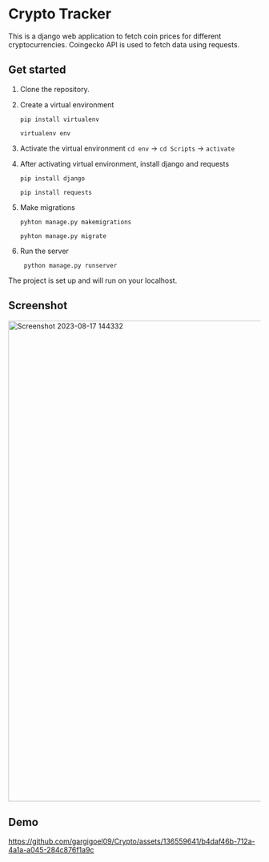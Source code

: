 # Crypto Tracker
This is a django web application to fetch coin prices for different cryptocurrencies. Coingecko API is used to fetch data using requests.
## Get started
1. Clone the repository.
2. Create a virtual environment

   
    ```pip install virtualenv ```

   
      ```virtualenv env```
3. Activate the virtual environment
   ``` cd env ```  -> ```cd Scripts```  -> ```activate```

4. After activating virtual environment, install django and requests

      
      ```pip install django```
      
      ```pip install requests```
5. Make migrations

     ```pyhton manage.py makemigrations```
      
      ```pyhton manage.py migrate```

6. Run the server

        python manage.py runserver

The project is set up and will run on your localhost.


## Screenshot

<img width="960" alt="Screenshot 2023-08-17 144332" src="https://github.com/gargigoel09/Crypto/assets/136559641/c2dd011e-b2f5-4950-9d4b-6b5778ef9e7c">

## Demo

https://github.com/gargigoel09/Crypto/assets/136559641/b4daf46b-712a-4a1a-a045-284c876f1a9c

